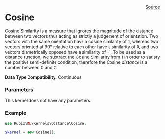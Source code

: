 <span style="float:right;"><a href="https://github.com/RubixML/RubixML/blob/master/src/Kernels/Distance/Cosine.php">Source</a></span>

# Cosine
Cosine Similarity is a measure that ignores the magnitude of the distance between two vectors thus acting as strictly a judgement of orientation. Two vectors with the same orientation have a cosine similarity of 1, whereas two vectors oriented at 90° relative to each other have a similarity of 0, and two vectors diametrically opposed have a similarity of -1. To be used as a distance function, we subtract the Cosine Similarity from 1 in order to satisfy the positive semi-definite condition, therefore the Cosine *distance* is a number between 0 and 2.

**Data Type Compatibility:** Continuous

### Parameters
This kernel does not have any parameters.

### Example
```php
use Rubix\ML\Kernels\Distance\Cosine;

$kernel = new Cosine();
```